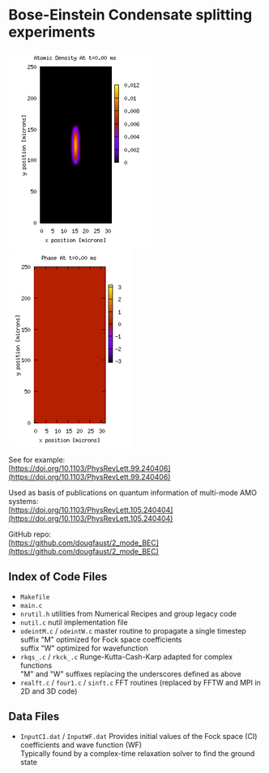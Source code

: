 # Bose-Einstein Condensate splitting experiments    

![](https://github.com/dougfaust/2_mode_BEC/blob/gh-pages/images/Num_Density.gif) ![](https://github.com/dougfaust/2_mode_BEC/blob/gh-pages/images/Phase.gif)

See for example:    
[https://doi.org/10.1103/PhysRevLett.99.240406](https://doi.org/10.1103/PhysRevLett.99.240406)    

Used as basis of publications on quantum information of multi-mode AMO systems:    
[https://doi.org/10.1103/PhysRevLett.105.240404](https://doi.org/10.1103/PhysRevLett.105.240404)    

GitHub repo:   
[https://github.com/dougfaust/2_mode_BEC](https://github.com/dougfaust/2_mode_BEC)    

## Index of Code Files
* ``Makefile``
* ``main.c``
* ``nrutil.h``
    utilities from Numerical Recipes and group legacy code
* ``nutil.c``
    nutil implementation file
* ``odeintM.c`` / ``odeintW.c``
    master routine to propagate a single timestep  
    suffix "M" optimized for Fock space coefficients  
    suffix "W" optimized for wavefunction  
* ``rkqs_.c`` / ``rkck_.c``
    Runge-Kutta-Cash-Karp adapted for complex functions   
    "M" and "W" suffixes replacing the underscores defined as above   
 * ``realft.c`` / ``four1.c`` / ``sinft.c``
    FFT routines (replaced by FFTW and MPI in 2D and 3D code)
  
 ## Data Files
 * ``InputCI.dat`` / ``InputWF.dat``
  Provides initial values of the Fock space (CI) coefficients and wave function (WF)    
  Typically found by a complex-time relaxation solver to find the ground state
 
